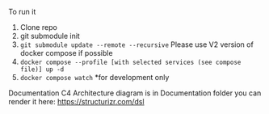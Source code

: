 
To run it
1. Clone repo
2. git submodule init
3. ```git submodule update --remote --recursive```
   Please use V2 version of docker compose if possible
5. ```docker compose --profile [with selected services (see compose file)] up -d```
6. ```docker compose watch``` *for development only 

Documentation
C4 Architecture diagram is in Documentation folder
you can render it here: https://structurizr.com/dsl
